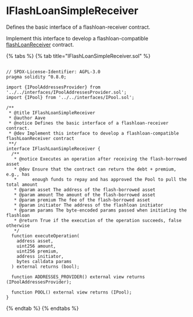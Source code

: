 # IFlashLoanSimpleReceiver

Defines the basic interface of a flashloan-receiver contract.

Implement this interface to develop a flashloan-compatible [flashLoanReceiver]() contract.

{% tabs %}
{% tab title="IFlashLoanSimpleReceiver.sol" %}
```solidity

// SPDX-License-Identifier: AGPL-3.0
pragma solidity ^0.8.0;

import {IPoolAddressesProvider} from '../../interfaces/IPoolAddressesProvider.sol';
import {IPool} from '../../interfaces/IPool.sol';

/**
 * @title IFlashLoanSimpleReceiver
 * @author Aave
 * @notice Defines the basic interface of a flashloan-receiver contract.
 * @dev Implement this interface to develop a flashloan-compatible flashLoanReceiver contract
 **/
interface IFlashLoanSimpleReceiver {
  /**
   * @notice Executes an operation after receiving the flash-borrowed asset
   * @dev Ensure that the contract can return the debt + premium, e.g., has
   *      enough funds to repay and has approved the Pool to pull the total amount
   * @param asset The address of the flash-borrowed asset
   * @param amount The amount of the flash-borrowed asset
   * @param premium The fee of the flash-borrowed asset
   * @param initiator The address of the flashloan initiator
   * @param params The byte-encoded params passed when initiating the flashloan
   * @return True if the execution of the operation succeeds, false otherwise
   */
  function executeOperation(
    address asset,
    uint256 amount,
    uint256 premium,
    address initiator,
    bytes calldata params
  ) external returns (bool);

  function ADDRESSES_PROVIDER() external view returns (IPoolAddressesProvider);

  function POOL() external view returns (IPool);
}

```
{% endtab %}
{% endtabs %}